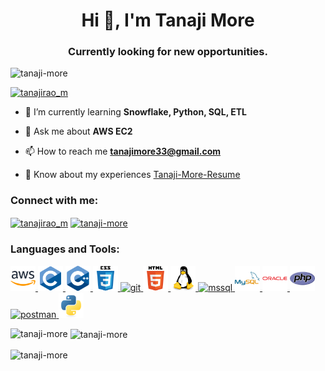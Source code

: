 <h1 align="center">Hi 👋, I'm Tanaji More</h1>
<h3 align="center">Currently looking for new opportunities.</h3>

<p align="left"> <img src="https://komarev.com/ghpvc/?username=tanaji-more&label=Profile%20views&color=0e75b6&style=flat" alt="tanaji-more" /> </p>

<p align="left"> <a href="https://twitter.com/tanajirao_m" target="blank"><img src="https://img.shields.io/twitter/follow/tanajirao_m?logo=twitter&style=for-the-badge" alt="tanajirao_m" /></a> </p>

- 🌱 I’m currently learning **Snowflake, Python, SQL, ETL**

- 💬 Ask me about **AWS EC2**

- 📫 How to reach me **tanajimore33@gmail.com**

- 📄 Know about my experiences [Tanaji-More-Resume](https://github.com/tanaji-more/Tanaji/blob/master/Tanaji-More.pdf)

<h3 align="left">Connect with me:</h3>
<p align="left">
<a href="https://twitter.com/tanajirao_m" target="blank"><img align="center" src="https://raw.githubusercontent.com/rahuldkjain/github-profile-readme-generator/master/src/images/icons/Social/twitter.svg" alt="tanajirao_m" height="30" width="40" /></a>
<a href="https://linkedin.com/in/tanaji-more" target="blank"><img align="center" src="https://raw.githubusercontent.com/rahuldkjain/github-profile-readme-generator/master/src/images/icons/Social/linked-in-alt.svg" alt="tanaji-more" height="30" width="40" /></a>
</p>

<h3 align="left">Languages and Tools:</h3>
<p align="left"> <a href="https://aws.amazon.com" target="_blank" rel="noreferrer"> <img src="https://raw.githubusercontent.com/devicons/devicon/master/icons/amazonwebservices/amazonwebservices-original-wordmark.svg" alt="aws" width="40" height="40"/> </a> <a href="https://www.cprogramming.com/" target="_blank" rel="noreferrer"> <img src="https://raw.githubusercontent.com/devicons/devicon/master/icons/c/c-original.svg" alt="c" width="40" height="40"/> </a> <a href="https://www.w3schools.com/cpp/" target="_blank" rel="noreferrer"> <img src="https://raw.githubusercontent.com/devicons/devicon/master/icons/cplusplus/cplusplus-original.svg" alt="cplusplus" width="40" height="40"/> </a> <a href="https://www.w3schools.com/css/" target="_blank" rel="noreferrer"> <img src="https://raw.githubusercontent.com/devicons/devicon/master/icons/css3/css3-original-wordmark.svg" alt="css3" width="40" height="40"/> </a> <a href="https://git-scm.com/" target="_blank" rel="noreferrer"> <img src="https://www.vectorlogo.zone/logos/git-scm/git-scm-icon.svg" alt="git" width="40" height="40"/> </a> <a href="https://www.w3.org/html/" target="_blank" rel="noreferrer"> <img src="https://raw.githubusercontent.com/devicons/devicon/master/icons/html5/html5-original-wordmark.svg" alt="html5" width="40" height="40"/> </a> <a href="https://www.linux.org/" target="_blank" rel="noreferrer"> <img src="https://raw.githubusercontent.com/devicons/devicon/master/icons/linux/linux-original.svg" alt="linux" width="40" height="40"/> </a> <a href="https://www.microsoft.com/en-us/sql-server" target="_blank" rel="noreferrer"> <img src="https://www.svgrepo.com/show/303229/microsoft-sql-server-logo.svg" alt="mssql" width="40" height="40"/> </a> <a href="https://www.mysql.com/" target="_blank" rel="noreferrer"> <img src="https://raw.githubusercontent.com/devicons/devicon/master/icons/mysql/mysql-original-wordmark.svg" alt="mysql" width="40" height="40"/> </a> <a href="https://www.oracle.com/" target="_blank" rel="noreferrer"> <img src="https://raw.githubusercontent.com/devicons/devicon/master/icons/oracle/oracle-original.svg" alt="oracle" width="40" height="40"/> </a> <a href="https://www.php.net" target="_blank" rel="noreferrer"> <img src="https://raw.githubusercontent.com/devicons/devicon/master/icons/php/php-original.svg" alt="php" width="40" height="40"/> </a> <a href="https://postman.com" target="_blank" rel="noreferrer"> <img src="https://www.vectorlogo.zone/logos/getpostman/getpostman-icon.svg" alt="postman" width="40" height="40"/> </a> <a href="https://www.python.org" target="_blank" rel="noreferrer"> <img src="https://raw.githubusercontent.com/devicons/devicon/master/icons/python/python-original.svg" alt="python" width="40" height="40"/> </a> </p>

<p><img align="left" src="https://github-readme-stats.vercel.app/api/top-langs?username=tanaji-more&show_icons=true&locale=en&layout=compact" alt="tanaji-more" /></p>

<p>&nbsp;<img align="center" src="https://github-readme-stats.vercel.app/api?username=tanaji-more&show_icons=true&locale=en" alt="tanaji-more" /></p>

<p><img align="center" src="https://github-readme-streak-stats.herokuapp.com/?user=tanaji-more&" alt="tanaji-more" /></p>
